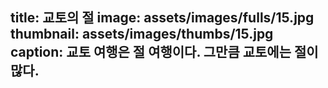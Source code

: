 title: 교토의 절
image: assets/images/fulls/15.jpg
thumbnail: assets/images/thumbs/15.jpg
caption: 교토 여행은 절 여행이다. 그만큼 교토에는 절이 많다.
---
